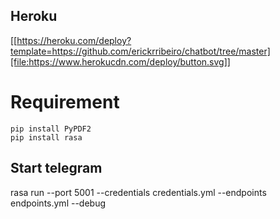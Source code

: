 ## Heroku
[[https://heroku.com/deploy?template=https://github.com/erickrribeiro/chatbot/tree/master][file:https://www.herokucdn.com/deploy/button.svg]]

# Requirement
```
pip install PyPDF2
pip install rasa

```

## Start telegram
rasa run --port 5001 --credentials credentials.yml --endpoints endpoints.yml --debug
